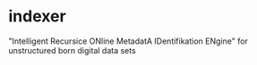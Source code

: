 # indexer
"Intelligent Recursice ONline MetadatA IDentifikation ENgine" for unstructured born digital data sets
